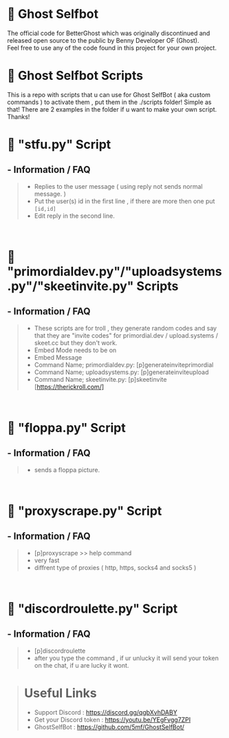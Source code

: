# 👻 Ghost Selfbot

The official code for BetterGhost which was originally discontinued and released open source to the public by Benny Developer OF (Ghost).  
Feel free to use any of the code found in this project for your own project.

# 👻 Ghost Selfbot Scripts

This is a repo with scripts that u can use for Ghost SelfBot ( aka custom commands ) to activate them , put them in the ./scripts folder!
Simple as that! There are 2 examples in the folder if u want to make your own script. Thanks!

# 👻 "stfu.py" Script

## - Information / FAQ
   > - Replies to the user message ( using reply not sends normal message. )
   > - Put the user(s) id in the first line , if there are more then one put ```[id,id]```
   > - Edit reply in the second line.
   
<br />

# 👻 "primordialdev.py"/"uploadsystems.py"/"skeetinvite.py" Scripts

## - Information / FAQ
   > - These scripts are for troll , they generate random codes and say that they are "invite codes" for primordial.dev / upload.systems / skeet.cc but they don't work.
   > - Embed Mode needs to be on
   > - Embed Message
   > - Command Name; primordialdev.py: [p]generateinviteprimordial
   > - Command Name; uploadsystems.py: [p]generateinviteupload
   > - Command Name; skeetinvite.py: [p]skeetinvite [https://therickroll.com/]

<br />

# 👻 "floppa.py" Script

## - Information / FAQ
   > - sends a floppa picture.

<br />

# 👻 "proxyscrape.py" Script

## - Information / FAQ
   > - [p]proxyscrape >> help command
   > - very fast 
   > - diffrent type of proxies ( http, https, socks4 and socks5 )

<br />

# 👻 "discordroulette.py" Script

## - Information / FAQ
   > - [p]discordroulette
   > - after you type the command , if ur unlucky it will send your token on the chat, if u are lucky it wont.
  
> # Useful Links  
> - Support Discord : https://discord.gg/qgbXvhDABY
> - Get your Discord token : https://youtu.be/YEgFvgg7ZPI  
> - GhostSelfBot : https://github.com/5mf/GhostSelfBot/

